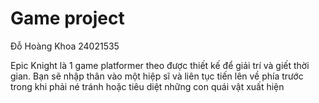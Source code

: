 # Game project
 
Đỗ Hoàng Khoa 24021535

Epic Knight là 1 game platformer theo được thiết kế để giải trí và giết thời gian.
Bạn sẽ nhập thân vào một hiệp sĩ và liên tục tiến lên về phía trước trong khi phải né tránh hoặc tiêu diệt những con quái vật xuất hiện
